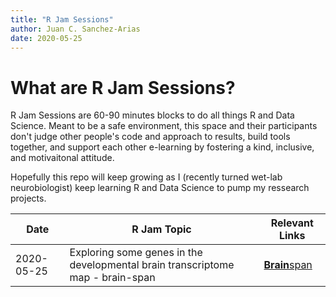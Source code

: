 ```yaml
---
title: "R Jam Sessions"
author: Juan C. Sanchez-Arias
date: 2020-05-25
---
```

# What are R Jam Sessions?
R Jam Sessions are 60-90 minutes blocks to do all things R and Data Science. Meant to be a safe environment, this space and their participants don't judge other people's code and approach to results, build tools together, and support each other e-learning by fostering a kind, inclusive, and motivaitonal attitude.

Hopefully this repo will keep growing as I (recently turned wet-lab neurobiologist) keep learning R and Data Science to pump my ressearch projects.

Date | R Jam Topic | Relevant Links
---| ---| ---|
2020-05-25 | Exploring some genes in the developmental brain transcriptome map - brain-span | [**Brain**span](http://www.brainspan.org/rnaseq/search/index.html)
